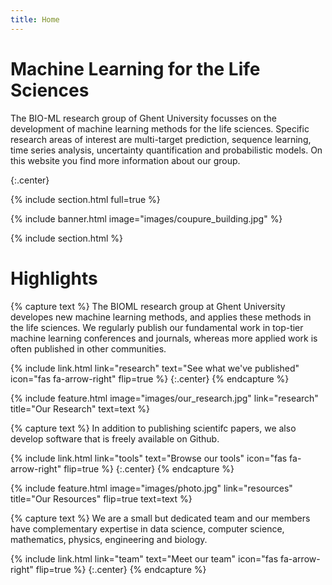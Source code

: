 ```yaml
---
title: Home
---
```


# Machine Learning for the Life Sciences

The BIO-ML research group of Ghent University focusses on the development of machine learning methods for the life sciences. Specific research areas of interest are multi-target prediction, sequence learning, time series analysis, uncertainty quantification and probabilistic models. On this website you find more information about our group.  

{:.center}

{% include section.html full=true %}

{% include banner.html image="images/coupure_building.jpg" %}

{% include section.html %}

# Highlights

{% capture text %}
The BIOML research group at Ghent University developes new machine learning methods, and applies these methods in the life sciences. We regularly publish our fundamental work in top-tier machine learning conferences and journals, whereas more applied work is often published in other communities. 

{%
  include link.html
  link="research"
  text="See what we've published"
  icon="fas fa-arrow-right"
  flip=true
%}
{:.center}
{% endcapture %}

{%
  include feature.html
  image="images/our_research.jpg"
  link="research"
  title="Our Research"
  text=text
%}

{% capture text %}
In addition to publishing scientifc papers, we also develop software that is freely available on Github. 

{%
  include link.html
  link="tools"
  text="Browse our tools"
  icon="fas fa-arrow-right"
  flip=true
%}
{:.center}
{% endcapture %}

{%
  include feature.html
  image="images/photo.jpg"
  link="resources"
  title="Our Resources"
  flip=true
  text=text
%}

{% capture text %}
We are a small but dedicated team and our members have complementary expertise in data science, computer science, mathematics, physics, engineering and biology. 

{%
  include link.html
  link="team"
  text="Meet our team"
  icon="fas fa-arrow-right"
  flip=true
%}
{:.center}
{% endcapture %}







